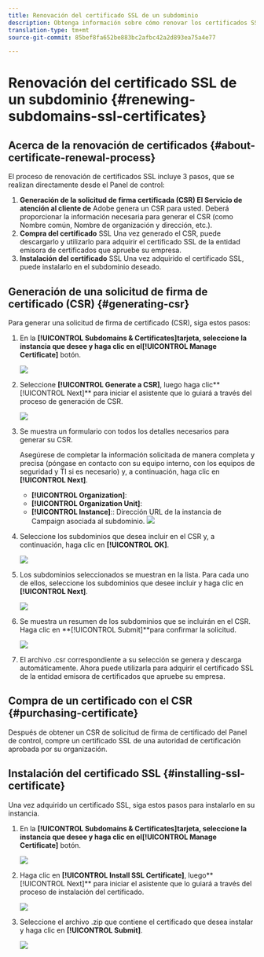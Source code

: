 ```yaml
---
title: Renovación del certificado SSL de un subdominio
description: Obtenga información sobre cómo renovar los certificados SSL de los subdominios
translation-type: tm+mt
source-git-commit: 85bef8fa652be883bc2afbc42a2d893ea75a4e77

---
```



# Renovación del certificado SSL de un subdominio {#renewing-subdomains-ssl-certificates}

## Acerca de la renovación de certificados {#about-certificate-renewal-process}

El proceso de renovación de certificados SSL incluye 3 pasos, que se realizan directamente desde el Panel de control:

1. **Generación de la solicitud de firma certificada (CSR) El Servicio de atención al cliente de** Adobe genera un CSR para usted. Deberá proporcionar la información necesaria para generar el CSR (como Nombre común, Nombre de organización y dirección, etc.).
1. **Compra del certificado** SSL Una vez generado el CSR, puede descargarlo y utilizarlo para adquirir el certificado SSL de la entidad emisora de certificados que apruebe su empresa.
1. **Instalación del certificado** SSL Una vez adquirido el certificado SSL, puede instalarlo en el subdominio deseado.

## Generación de una solicitud de firma de certificado (CSR) {#generating-csr}

Para generar una solicitud de firma de certificado (CSR), siga estos pasos:

1. En la **[!UICONTROL Subdomains & Certificates]**tarjeta, seleccione la instancia que desee y haga clic en el**[!UICONTROL Manage Certificate]** botón.

   ![](assets/renewal1.png)

1. Seleccione **[!UICONTROL Generate a CSR]**, luego haga clic**[!UICONTROL Next]** para iniciar el asistente que lo guiará a través del proceso de generación de CSR.

   ![](assets/renewal2.png)

1. Se muestra un formulario con todos los detalles necesarios para generar su CSR.

   Asegúrese de completar la información solicitada de manera completa y precisa (póngase en contacto con su equipo interno, con los equipos de seguridad y TI si es necesario) y, a continuación, haga clic en **[!UICONTROL Next]**.

   * **[!UICONTROL Organization]**:
   * **[!UICONTROL Organization Unit]**:
   * **[!UICONTROL Instance]**:: Dirección URL de la instancia de Campaign asociada al subdominio.
   ![](assets/renewal3.png)

1. Seleccione los subdominios que desea incluir en el CSR y, a continuación, haga clic en **[!UICONTROL OK]**.

   ![](assets/renewal4.png)

1. Los subdominios seleccionados se muestran en la lista. Para cada uno de ellos, seleccione los subdominios que desee incluir y haga clic en **[!UICONTROL Next]**.

   ![](assets/renewal5.png)

1. Se muestra un resumen de los subdominios que se incluirán en el CSR. Haga clic en **[!UICONTROL Submit]**para confirmar la solicitud.

   ![](assets/renewal6.png)

1. El archivo .csr correspondiente a su selección se genera y descarga automáticamente. Ahora puede utilizarla para adquirir el certificado SSL de la entidad emisora de certificados que apruebe su empresa.

## Compra de un certificado con el CSR {#purchasing-certificate}

Después de obtener un CSR de solicitud de firma de certificado del Panel de control, compre un certificado SSL de una autoridad de certificación aprobada por su organización.

## Instalación del certificado SSL {#installing-ssl-certificate}

Una vez adquirido un certificado SSL, siga estos pasos para instalarlo en su instancia.

1. En la **[!UICONTROL Subdomains & Certificates]**tarjeta, seleccione la instancia que desee y haga clic en el**[!UICONTROL Manage Certificate]** botón.

   ![](assets/renewal1.png)

1. Haga clic en **[!UICONTROL Install SSL Certificate]**, luego**[!UICONTROL Next]** para iniciar el asistente que lo guiará a través del proceso de instalación del certificado.

   ![](assets/install1.png)

1. Seleccione el archivo .zip que contiene el certificado que desea instalar y haga clic en **[!UICONTROL Submit]**.

   ![](assets/install2.png)
